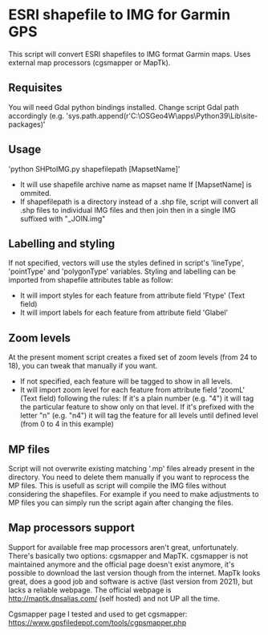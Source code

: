 # ESRI shapefile to IMG for Garmin GPS

This script will convert ESRI shapefiles to IMG format Garmin maps. Uses external map processors (cgsmapper or MapTk).
## Requisites
You will need Gdal python bindings installed. Change script Gdal path accordingly (e.g. 'sys.path.append(r'C:\OSGeo4W\apps\Python39\Lib\site-packages)'
## Usage
'python SHPtoIMG.py shapefilepath [MapsetName]'
- It will use shapefile archive name as mapset name If [MapsetName] is ommited.
- If shapefilepath is a directory instead of a .shp file, script will convert all .shp files to individual IMG files and then join then in a single IMG suffixed with "_JOIN.img"
## Labelling and styling
If not specified, vectors will use the styles defined in script's 'lineType', 'pointType' and 'polygonType' variables. Styling and labelling can be imported from shapefile attributes table as follow: 
- It will import styles for each feature from attribute field 'Ftype' (Text field)
- It will import labels for each feature from attribute field 'Glabel'
## Zoom levels
At the present moment script creates a fixed set of zoom levels (from 24 to 18), you can tweak that manually if you want. 
- If not specified, each feature will be tagged to show in all levels.
- It will import zoom level for each feature from attribute field 'zoomL' (Text field) following the rules: If it's a plain number (e.g. "4") it will tag the particular feature to show only on that level. If it's prefixed with the letter "n" (e.g. "n4") it will tag the feature for all levels until defined level (from 0 to 4 in this example)
## MP files
Script will not overwrite existing matching '.mp' files already present in the directory. You need to delete them manually if you want to reprocess the MP files. This is usefull as script will compile the IMG files without considering the shapefiles. For example if you need to make adjustments to MP files you can simply run the script again after changing the files.
## Map processors support
Support for available free map processors aren't great, unfortunately. There's basically two options: cgsmapper and MapTK. cgsmapper is not maintained anymore and the official page doesn't exist anymore, it's possible to download the last version though from the internet. MapTk looks great, does a good job and software is active (last version from 2021), but lacks a reliable webpage. The official webpage is http://maptk.dnsalias.com/ (self hosted) and not UP all the time.

Cgsmapper page I tested and used to get cgsmapper: https://www.gpsfiledepot.com/tools/cgpsmapper.php
